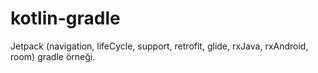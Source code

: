 # kotlin-gradle
Jetpack (navigation, lifeCycle, support, retrofit, glide, rxJava, rxAndroid, room) gradle örneği.
